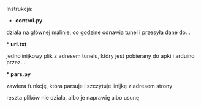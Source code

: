 <h>Instrukcja:</h>
* <h><b>control.py</b> </h>
<p>działa na głównej malinie, co godzine odnawia tunel i przesyła dane do…</p>
* <h><b>url.txt</b> </h>
<p>jednolinijkowy plik z adresem tunelu, który jest pobierany do apki i arduino przez…</p>
* <h><b>pars.py</b> </h>
<p>zawiera funkcję, która parsuje i szczytuje linijkę z adresem strony</p>
<p>reszta plików nie działa, albo je naprawię albo usunę

